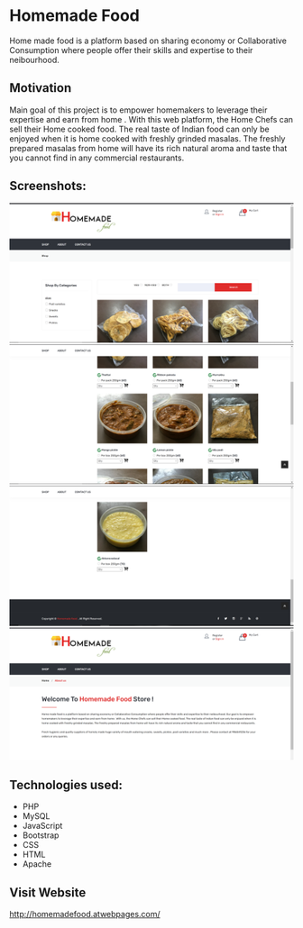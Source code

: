 # Homemade Food
Home made food is a platform based on sharing economy or Collaborative Consumption where people offer their skills and expertise to their neibourhood.

## Motivation
Main goal of this project is to empower homemakers to leverage their expertise and earn from home . With this web platform, the Home Chefs can sell their Home cooked food. The real taste of Indian food can only be enjoyed when it is home cooked with freshly grinded masalas. The freshly prepared masalas from home will have its rich natural aroma and taste that you cannot find in any commercial restaurants.

## Screenshots:
![1](https://github.com/ZisanAalam/Homemade-Food/blob/master/screenshots/image1.png?raw=true)
![2](https://github.com/ZisanAalam/Homemade-Food/blob/master/screenshots/image2.png?raw=true)
![3](https://github.com/ZisanAalam/Homemade-Food/blob/master/screenshots/image3.png?raw=true)
![4](https://github.com/ZisanAalam/Homemade-Food/blob/master/screenshots/image4.png?raw=true)

## Technologies used:
* PHP
* MySQL
* JavaScript
* Bootstrap
* CSS
* HTML
* Apache

## Visit Website
http://homemadefood.atwebpages.com/

